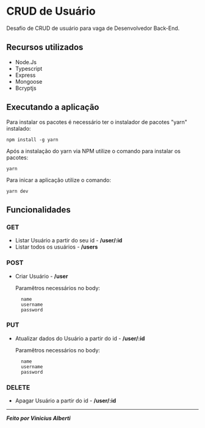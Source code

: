 
# CRUD de Usuário

Desafio de CRUD de usuário para vaga de Desenvolvedor Back-End.

## Recursos utilizados

- Node.Js
- Typescript
- Express
- Mongoose
- Bcryptjs

## Executando a aplicação

Para instalar os pacotes é necessário ter o instalador de pacotes "yarn" instalado:

```
npm install -g yarn 
```

Após a instalação do yarn via NPM utilize o comando para instalar os pacotes:

```
yarn
```

Para inicar a aplicação utilize o comando: 

```
yarn dev
```

## Funcionalidades

### GET

- Listar Usuário a partir do seu id - <strong> /user/:id </strong>
- Listar todos os usuários - <strong> /users </strong>

### POST

- Criar Usuário - <strong> /user </strong> </br>

    Paramêtros necessários no body:

        name
        username
        password

### PUT 

- Atualizar dados do Usuário a partir do id - <strong> /user/:id </strong>

    Paramêtros necessários no body:

        name
        username
        password

### DELETE

- Apagar Usuário a partir do id - <strong> /user/:id </strong>

_______________________________________________

<strong >_Feito por Vinicius Alberti_ </strong>







